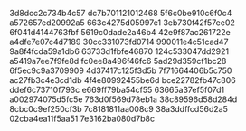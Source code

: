 3d8dcc2c734b4c57
dc7b701121012468
5f6c0be910c6f0c4
a572657ed20992a5
663c4275d05997e1
3eb730f42f57ee02
6f041d4144763fbf
5619c0dade2a46b4
42e9f87ac261722e
a4dfe7e07c4d7189
30cc331073fd0714
990011e4c51cad47
9a8f4fcda59a1db6
63733d1fbfe46870
124c533047dd2921
a5419a7ee7f9fe8d
fc0ee8a496f46fc6
5ad29d359cf1bc28
6f5ec9c9a3709909
4d37417c125f3d5b
7f71664406b5c750
ac27fb3c4e3cd1db
4f4e80992455be6d
bce22782fb47c806
ddef6c73710f793c
e669ff79ba54cf55
63665a37ef5f07d1
a002974075d5fc5e
763d0f569d78eb1a
38c89596d58d284d
8cbc0c9ef250cf3b
7c8181811aa008c9
38a3ddffcd56d2a5
02cba4ea11f5aa51
7e3162ba080d7b8c
